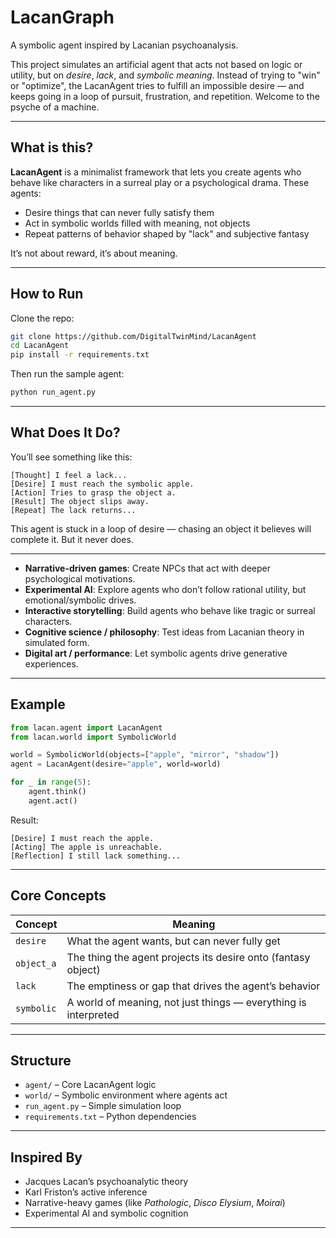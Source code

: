 # LacanGraph

A symbolic agent inspired by Lacanian psychoanalysis.

This project simulates an artificial agent that acts not based on logic or utility, but on *desire*, *lack*, and *symbolic meaning*. Instead of trying to "win" or "optimize", the LacanAgent tries to fulfill an impossible desire — and keeps going in a loop of pursuit, frustration, and repetition. Welcome to the psyche of a machine.

---

## What is this?

**LacanAgent** is a minimalist framework that lets you create agents who behave like characters in a surreal play or a psychological drama. These agents:

- Desire things that can never fully satisfy them
- Act in symbolic worlds filled with meaning, not objects
- Repeat patterns of behavior shaped by "lack" and subjective fantasy

It’s not about reward, it’s about meaning.

---

## How to Run

Clone the repo:

```bash
git clone https://github.com/DigitalTwinMind/LacanAgent
cd LacanAgent
pip install -r requirements.txt
````

Then run the sample agent:

```bash
python run_agent.py
```

---

## What Does It Do?

You’ll see something like this:

```
[Thought] I feel a lack...
[Desire] I must reach the symbolic apple.
[Action] Tries to grasp the object a.
[Result] The object slips away.
[Repeat] The lack returns...
```

This agent is stuck in a loop of desire — chasing an object it believes will complete it. But it never does.

---

* **Narrative-driven games**: Create NPCs that act with deeper psychological motivations.
* **Experimental AI**: Explore agents who don’t follow rational utility, but emotional/symbolic drives.
* **Interactive storytelling**: Build agents who behave like tragic or surreal characters.
* **Cognitive science / philosophy**: Test ideas from Lacanian theory in simulated form.
* **Digital art / performance**: Let symbolic agents drive generative experiences.

---

## Example

```python
from lacan.agent import LacanAgent
from lacan.world import SymbolicWorld

world = SymbolicWorld(objects=["apple", "mirror", "shadow"])
agent = LacanAgent(desire="apple", world=world)

for _ in range(5):
    agent.think()
    agent.act()
```

Result:

```
[Desire] I must reach the apple.
[Acting] The apple is unreachable.
[Reflection] I still lack something...
```

---

## Core Concepts

| Concept    | Meaning                                                         |
| ---------- | --------------------------------------------------------------- |
| `desire`   | What the agent wants, but can never fully get                   |
| `object_a` | The thing the agent projects its desire onto (fantasy object)   |
| `lack`     | The emptiness or gap that drives the agent’s behavior           |
| `symbolic` | A world of meaning, not just things — everything is interpreted |

---

## Structure

* `agent/` – Core LacanAgent logic
* `world/` – Symbolic environment where agents act
* `run_agent.py` – Simple simulation loop
* `requirements.txt` – Python dependencies

---

## Inspired By

* Jacques Lacan’s psychoanalytic theory
* Karl Friston’s active inference
* Narrative-heavy games (like *Pathologic*, *Disco Elysium*, *Moirai*)
* Experimental AI and symbolic cognition

---
